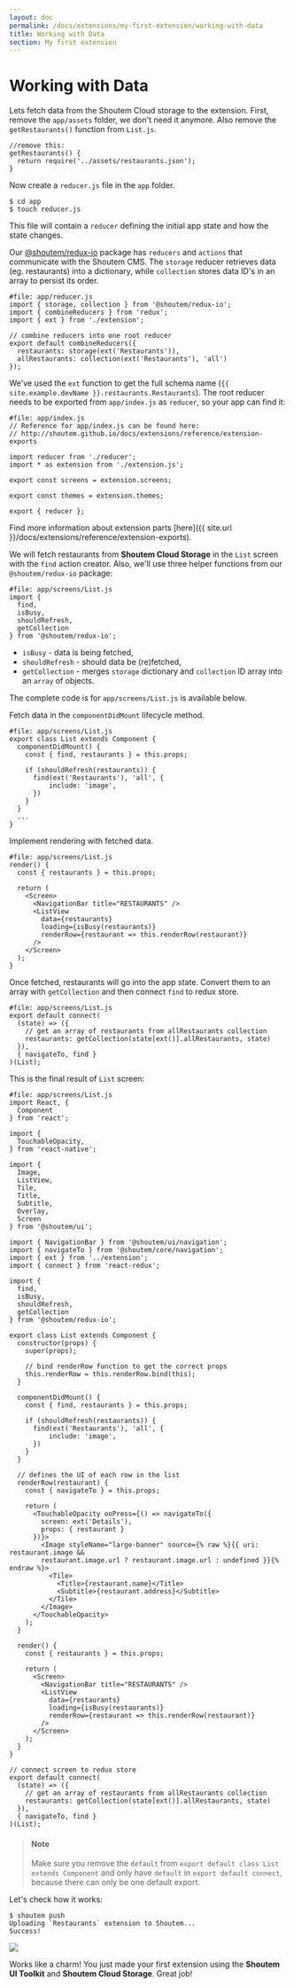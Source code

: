 ```yaml
---
layout: doc
permalink: /docs/extensions/my-first-extension/working-with-data
title: Working with Data
section: My first extension
---
```


# Working with Data

Lets fetch data from the Shoutem Cloud storage to the extension. First, remove the `app/assets` folder, we don't need it anymore. Also remove the `getRestaurants()` function from `List.js`.

```JavaScript{2-4}
//remove this:
getRestaurants() {
  return require('../assets/restaurants.json');
}
```

Now create a `reducer.js` file in the `app` folder.

```ShellSession
$ cd app
$ touch reducer.js
```

This file will contain a `reducer` defining the initial app state and how the state changes.

Our [@shoutem/redux-io](https://github.com/shoutem/redux-io) package has `reducers` and `actions` that communicate with the Shoutem CMS. The `storage` reducer retrieves data (eg. restaurants) into a dictionary, while `collection` stores data ID's in an array to persist its order.

```javascript{1-9}
#file: app/reducer.js
import { storage, collection } from '@shoutem/redux-io';
import { combineReducers } from 'redux';
import { ext } from './extension';

// combine reducers into one root reducer
export default combineReducers({
  restaurants: storage(ext('Restaurants')),
  allRestaurants: collection(ext('Restaurants'), 'all')
});
```

We've used the `ext` function to get the full schema name (`{{ site.example.devName }}.restaurants.Restaurants`). The root reducer needs to be exported from `app/index.js` as `reducer`, so your app can find it:

```javascript{4,11}
#file: app/index.js
// Reference for app/index.js can be found here:
// http://shoutem.github.io/docs/extensions/reference/extension-exports

import reducer from './reducer';
import * as extension from './extension.js';

export const screens = extension.screens;

export const themes = extension.themes;

export { reducer };
```

Find more information about extension parts [here]({{ site.url }}/docs/extensions/reference/extension-exports).

We will fetch restaurants from **Shoutem Cloud Storage** in the `List` screen with the `find` action creator. Also, we'll use three helper functions from our `@shoutem/redux-io` package:

```javascript{1-6}
#file: app/screens/List.js
import {
  find,
  isBusy,
  shouldRefresh,
  getCollection
} from '@shoutem/redux-io';
```

 - `isBusy` - data is being fetched,
 - `shouldRefresh` - should data be (re)fetched,
 - `getCollection` - merges `storage` dictionary and `collection` ID array into an `array` of objects.

The complete code is for `app/screens/List.js` is available below.

Fetch data in the `componentDidMount` lifecycle method.

```javascript{2-10}
#file: app/screens/List.js
export class List extends Component {
  componentDidMount() {
    const { find, restaurants } = this.props;

    if (shouldRefresh(restaurants)) {
      find(ext('Restaurants'), 'all', {
          include: 'image',
      })
    }
  }
  ...
}
```

Implement rendering with fetched data.

```JSX{2,8-9}
#file: app/screens/List.js
render() {
  const { restaurants } = this.props;

  return (
    <Screen>
      <NavigationBar title="RESTAURANTS" />
      <ListView
        data={restaurants}
        loading={isBusy(restaurants)}
        renderRow={restaurant => this.renderRow(restaurant)}
      />
    </Screen>
  );
}
```

Once fetched, restaurants will go into the app state. Convert them to an array with `getCollection` and then connect `find` to redux store.

```javascript{2-6}
#file: app/screens/List.js
export default connect(
  (state) => ({
    // get an array of restaurants from allRestaurants collection
    restaurants: getCollection(state[ext()].allRestaurants, state)
  }),
  { navigateTo, find }
)(List);
```

This is the final result of `List` screen:

```JSX
#file: app/screens/List.js
import React, {
  Component
} from 'react';

import {
  TouchableOpacity,
} from 'react-native';

import {
  Image,
  ListView,
  Tile,
  Title,
  Subtitle,
  Overlay,
  Screen
} from '@shoutem/ui';

import { NavigationBar } from '@shoutem/ui/navigation';
import { navigateTo } from '@shoutem/core/navigation';
import { ext } from '../extension';
import { connect } from 'react-redux';

import {
  find,
  isBusy,
  shouldRefresh,
  getCollection
} from '@shoutem/redux-io';

export class List extends Component {
  constructor(props) {
    super(props);

    // bind renderRow function to get the correct props
    this.renderRow = this.renderRow.bind(this);
  }

  componentDidMount() {
    const { find, restaurants } = this.props;

    if (shouldRefresh(restaurants)) {
      find(ext('Restaurants'), 'all', {
          include: 'image',
      })
    }
  }

  // defines the UI of each row in the list
  renderRow(restaurant) {
    const { navigateTo } = this.props;

    return (
      <TouchableOpacity onPress={() => navigateTo({
        screen: ext('Details'),
        props: { restaurant }
      })}>
        <Image styleName="large-banner" source={% raw %}{{ uri: restaurant.image &&
        restaurant.image.url ? restaurant.image.url : undefined }}{% endraw %}>
          <Tile>
            <Title>{restaurant.name}</Title>
            <Subtitle>{restaurant.address}</Subtitle>
          </Tile>
        </Image>
      </TouchableOpacity>
    );
  }

  render() {
    const { restaurants } = this.props;

    return (
      <Screen>
        <NavigationBar title="RESTAURANTS" />
        <ListView
          data={restaurants}
          loading={isBusy(restaurants)}
          renderRow={restaurant => this.renderRow(restaurant)}
        />
      </Screen>
    );
  }
}

// connect screen to redux store
export default connect(
  (state) => ({
    // get an array of restaurants from allRestaurants collection
    restaurants: getCollection(state[ext()].allRestaurants, state)
  }),
  { navigateTo, find }
)(List);
```

>#### Note
>Make sure you remove the `default` from `export default class List extends Component` and only have `default` in `export default connect`, because there can only be one default export.

Let's check how it works:

```ShellSession
$ shoutem push
Uploading `Restaurants` extension to Shoutem...
Success!
```

<p class="image">
<img src='{{ site.url }}/img/my-first-extension/working-with-data.png'/>
</p>

Works like a charm! You just made your first extension using the **Shoutem UI Toolkit** and **Shoutem Cloud Storage**. Great job!
